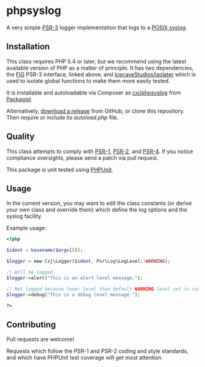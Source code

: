 # phpsyslog
A very simple
[PSR-3](https://github.com/php-fig/fig-standards/blob/master/accepted/PSR-3-logger-interface.md)
logger implementation that logs to a
[POSIX syslog](http://pubs.opengroup.org/onlinepubs/9699919799/functions/closelog.html).

## Installation

This class requires PHP 5.4 or later, but we recommend using the latest available version of PHP as a matter of principle.  It has two dependencies, the [FIG](http://www.php-fig.org) PSR-3 interface, linked above, and [IcecaveStudios/isolater](https://github.com/IcecaveStudios/isolator) which is used to isolate global functions to make them more easily tested.

It is installable and autoloadable via Composer as [cxj/phpsyslog](https://packagist.org/packages/cxj/phpsyslog)
from [Packagist](https://packagist.org/).

Alternatively, [download a release](https://github.com/cxj/phpsylog/release) from GitHub, or clone this repository.  Then require or include its _autoload.php_ file.

## Quality

This class attempts to comply with [PSR-1][], [PSR-2][], and [PSR-4][]. If
you notice compliance oversights, please send a patch via pull request.

[PSR-1]: https://github.com/php-fig/fig-standards/blob/master/accepted/PSR-1-basic-coding-standard.md
[PSR-2]: https://github.com/php-fig/fig-standards/blob/master/accepted/PSR-2-coding-style-guide.md
[PSR-4]: https://github.com/php-fig/fig-standards/blob/master/accepted/PSR-4-autoloader.md

This package is unit tested using [PHPUnit](https://phpunit.de).

## Usage

In the current version, you may want to edit the class constants (or derive your own class and override them) which define the log options and the syslog facility.

Example usage:
```php
<?php

$ident = basename($argv[0]);

$logger = new Cxj\Logger($ident, Psr\Log\LogLevel::WARNING);

// Will be logged.
$logger->alert("This is an alert level message.");    

// Not logged because lower level than default WARNING level set in constructor.
$logger->debug("This is a debug level message.");     

?>
```

## Contributing

Pull requests are welcome!

Requests which follow the PSR-1 and PSR-2 coding and style standards, and which
have PHPUnit test coverage will get most attention.
